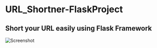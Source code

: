 # URL_Shortner-FlaskProject
## Short your URL easily using Flask Framework

![Screenshot](https://user-images.githubusercontent.com/75906593/105216127-d396ed00-5b5a-11eb-9f56-9c7db9504ef6.png)
